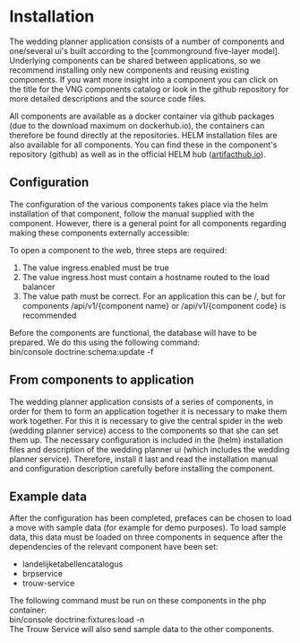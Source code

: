   
# Installation
The wedding planner application consists of a number of components and one/several ui's built according to the [commonground five-layer model]. Underlying components can be shared between applications, so we recommend installing only new components and reusing existing components. If you want more insight into a component you can click on the title for the VNG components catalog or look in the github repository for more detailed descriptions and the source code files.  

All components are available as a docker container via github packages (due to the download maximum on dockerhub.io), the containers can therefore be found directly at the repositories. HELM installation files are also available for all components. You can find these in the component's repository (github) as well as in the official HELM hub ([artifacthub.io](https://artifacthub.io/)).

## Configuration
The configuration of the various components takes place via the helm installation of that component, follow the manual supplied with the component. However, there is a general point for all components regarding making these components externally accessible:  

To open a component to the web, three steps are required:
1. The value ingress.enabled must be true
2. The value ingress.host must contain a hostname routed to the load balancer
3. The value path must be correct. For an application this can be /, but for components /api/v1/{component name} or /api/v1/{component code} is recommended

Before the components are functional, the database will have to be prepared. We do this using the following command:  
bin/console doctrine:schema:update -f  

## From components to application  
The wedding planner application consists of a series of components, in order for them to form an application together it is necessary to make them work together. For this it is necessary to give the central spider in the web (wedding planner service) access to the components so that she can set them up. The necessary configuration is included in the (helm) installation files and description of the wedding planner ui (which includes the wedding planner service). Therefore, install it last and read the installation manual and configuration description carefully before installing the component.

## Example data
After the configuration has been completed, prefaces can be chosen to load a move with sample data (for example for demo purposes). To load sample data, this data must be loaded on three components in sequence after the dependencies of the relevant component have been set:
- landelijketabellencatalogus
- brpservice
- trouw-service

The following command must be run on these components in the php container:  
bin/console doctrine:fixtures:load -n  
The Trouw Service will also send sample data to the other components. 
